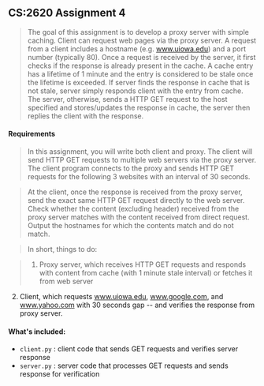 ## CS:2620 Assignment 4

>The goal of this assignment is to develop a proxy server with simple caching. Client can request web pages via the proxy
server. A request from a client includes a hostname (e.g. www.uiowa.edu) and a port number (typically 80). Once a
request is received by the server, it first checks if the response is already present in the cache. A cache entry has a lifetime
of 1 minute and the entry is considered to be stale once the lifetime is exceeded. If server finds the response in cache that
is not stale, server simply responds client with the entry from cache. The server, otherwise, sends a HTTP GET request to
the host specified and stores/updates the response in cache, the server then replies the client with the response.

#### Requirements

> In this assignment, you will write both client and proxy. The client will send HTTP GET requests to multiple web servers
via the proxy server. The client program connects to the proxy and sends HTTP GET requests for the following 3 websites
with an interval of 30 seconds. 

> At the client, once the response is received from the proxy server, send the exact same HTTP GET request directly to the
web server. Check whether the content (excluding header) received from the proxy server matches with the content
received from direct request. Output the hostnames for which the contents match and do not match. 

> In short, things to do:

> 1. Proxy server, which receives HTTP GET requests and responds with content from cache (with 1 minute stale
interval) or fetches it from web server
2. Client, which requests www.uiowa.edu, www.google.com, and www.yahoo.com with 30 seconds gap -- and
verifies the response from proxy server. 

#### What's included:

- `client.py` : client code that sends GET requests and verifies server response
- `server.py` : server code that processes GET requests and sends response for verification
